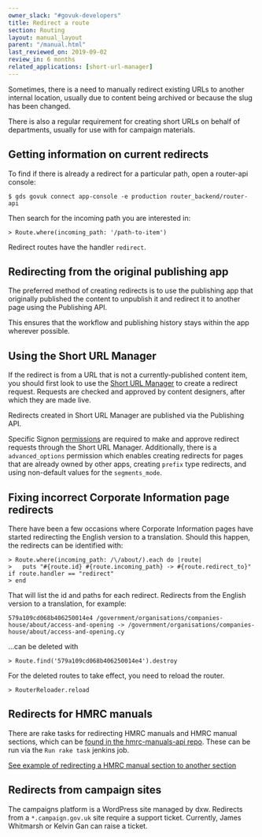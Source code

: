 ```yaml
---
owner_slack: "#govuk-developers"
title: Redirect a route
section: Routing
layout: manual_layout
parent: "/manual.html"
last_reviewed_on: 2019-09-02
review_in: 6 months
related_applications: [short-url-manager]
---
```


Sometimes, there is a need to manually redirect existing URLs to another
internal location, usually due to content being archived or because the
slug has been changed.

There is also a regular requirement for creating short URLs on behalf of
departments, usually for use with for campaign materials.

## Getting information on current redirects

To find if there is already a redirect for a particular path, open a router-api
console:

```console
$ gds govuk connect app-console -e production router_backend/router-api
```

Then search for the incoming path you are interested in:

```console
> Route.where(incoming_path: '/path-to-item')
```

Redirect routes have the handler `redirect`.

## Redirecting from the original publishing app

The preferred method of creating redirects is to use the publishing app that
originally published the content to unpublish it and redirect it to another
page using the Publishing API.

This ensures that the workflow and publishing history stays within the app
wherever possible.

## Using the Short URL Manager

If the redirect is from a URL that is not a currently-published content item,
you should first look to use the [Short URL Manager][short-url-manager] to
create a redirect request. Requests are checked and approved by content
designers, after which they are made live.

Redirects created in Short URL Manager are published via the Publishing API.

Specific Signon [permissions][short-url-manager-permissions] are required to
make and approve redirect requests through the Short URL Manager. Additionally,
there is a `advanced_options` permission which enables creating redirects for
pages that are already owned by other apps, creating `prefix` type redirects,
and using non-default values for the `segments_mode`.

[short-url-manager]: https://short-url-manager.publishing.service.gov.uk
[short-url-manager-permissions]: https://github.com/alphagov/short-url-manager/#permissions

## Fixing incorrect Corporate Information page redirects

There have been a few occasions where Corporate Information pages have
started redirecting the English version to a translation. Should this
happen, the redirects can be identified with:

    > Route.where(incoming_path: /\/about/).each do |route|
    >   puts "#{route.id} #{route.incoming_path} -> #{route.redirect_to}" if route.handler == "redirect"
    > end

That will list the id and paths for each redirect. Redirects from the
English version to a translation, for example:

    579a109cd068b406250014e4 /government/organisations/companies-house/about/access-and-opening -> /government/organisations/companies-house/about/access-and-opening.cy

...can be deleted with

    > Route.find('579a109cd068b406250014e4').destroy

For the deleted routes to take effect, you need to reload the router.

    > RouterReloader.reload

## Redirects for HMRC manuals

There are rake tasks for redirecting HMRC manuals and HMRC manual sections, which can be [found in the hmrc-manuals-api repo](https://github.com/alphagov/hmrc-manuals-api/tree/master/lib/tasks). These can be run via the `Run rake task` jenkins job.

[See example of redirecting a HMRC manual section to another section](https://deploy.integration.publishing.service.gov.uk/job/run-rake-task/parambuild/?TARGET_APPLICATION=hmrc-manuals-api&MACHINE_CLASS=backend&RAKE_TASK=redirect_hmrc_section[original-parent-manual-slug,original-section-slug,new-parent-manual-slug,new-section-slug])

## Redirects from campaign sites

The campaigns platform is a WordPress site managed by dxw. Redirects from a
`*.campaign.gov.uk` site require a support ticket. Currently, James Whitmarsh or
Kelvin Gan can raise a ticket.
